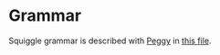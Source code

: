 # Grammar

Squiggle grammar is described with [Peggy](https://peggyjs.org) in [this file](https://github.com/quantified-uncertainty/squiggle/blob/develop/packages/squiggle-lang/src/ast/peggyParser.peggy).
